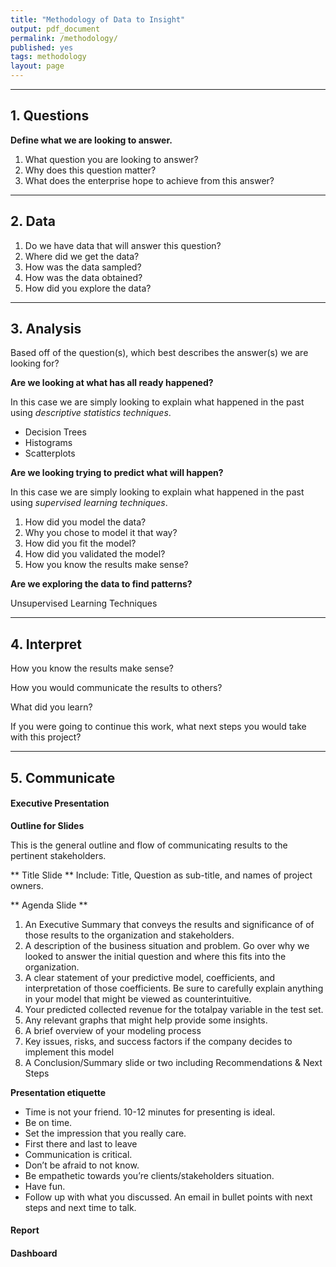 ```yaml
---
title: "Methodology of Data to Insight"
output: pdf_document
permalink: /methodology/
published: yes
tags: methodology
layout: page
---
```


---

## 1. Questions

**Define what we are looking to answer.**

1. What question you are looking to answer?
2. Why does this question matter?
3. What does the enterprise hope to achieve from this answer?

---


## 2. Data


1. Do we have data that will answer this question?
2. Where did we get the data?
3. How was the data sampled?
4. How was the data obtained?
5. How did you explore the data?




---


## 3. Analysis

Based off of the question(s), which best describes the answer(s) we are looking for?


**Are we looking at what has all ready happened?**

In this case we are simply looking to explain what happened in the past using *descriptive statistics techniques*.

* Decision Trees
* Histograms
* Scatterplots


**Are we looking trying to predict what will happen?**

In this case we are simply looking to explain what happened in the past using *supervised learning techniques*.

1. How did you model the data?
2. Why you chose to model it that way?
3. How did you fit the model?
4. How did you validated the model?
5. How you know the results make sense?



**Are we exploring the data to find patterns?**

Unsupervised Learning Techniques



---

## 4. Interpret

How you know the results make sense?

How you would communicate the results to others?

What did you learn?

If you were going to continue this work, what next steps you would take with this project?



---



## 5. Communicate



#### Executive Presentation


**Outline for Slides**

This is the general outline and flow of communicating results to the pertinent stakeholders.  

** Title Slide ** Include:  Title, Question as sub-title, and names of project owners.

** Agenda Slide **
1. An Executive Summary that conveys the results and significance of of those results to the organization and stakeholders.
2. A description of the business situation and problem. Go over why we looked to answer the initial question and where this fits into the organization.
3. A clear statement of your predictive model, coefficients, and interpretation of those coefficients. Be sure to carefully explain anything in your model that might be viewed as counterintuitive.
4. Your predicted collected revenue for the totalpay variable in the test set.
5. Any relevant graphs that might help provide some insights.
6. A brief overview of your modeling process
7. Key issues, risks, and success factors if the company decides to implement this model
8. A Conclusion/Summary slide or two including Recommendations & Next Steps

**Presentation etiquette**

* Time is not your friend. 10-12 minutes for presenting is ideal.
* Be on time.
* Set the impression that you really care.
* First there and last to leave
* Communication is critical.
* Don’t be afraid to not know.
* Be empathetic towards you’re clients/stakeholders situation.
* Have fun.
* Follow up with what you discussed. An email in bullet points with next steps and next time to talk.


#### Report


#### Dashboard
